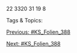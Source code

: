22
3320
31
19
8

   Tags & Topics:
   

[Previous: #KS_Folien_388](KS_Folien_388.md)

[Next: #KS_Folien_388](KS_Folien_388.md)